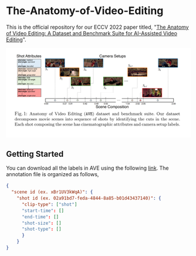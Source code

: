 # The-Anatomy-of-Video-Editing
This is the official repository for our ECCV 2022 paper titled, "[The Anatomy of Video Editing: A Dataset and Benchmark Suite for AI-Assisted Video Editing](https://www.ecva.net/papers/eccv_2022/papers_ECCV/papers/136680195.pdf)".

![image info](./overview.PNG)

## Getting Started
You can download all the labels in AVE using the following [link](https://drive.google.com/file/d/1b_4yO94UbkkUAiRo4TB6QLfNef4WQ3t-/view). The annotation file is organized as follows,

```json
{
  "scene id (ex. xBr1UV3kWqA)": {
    "shot id (ex. 02a91bd7-feda-4844-8a85-b01d43437140)": {
      "clip-type": ["shot"]
      "start-time": []
      "end-time": []
      "shot-size": []
      "shot-type": []
      }
    }
}
```
